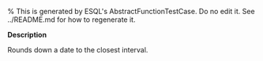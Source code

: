 % This is generated by ESQL's AbstractFunctionTestCase. Do no edit it. See ../README.md for how to regenerate it.

**Description**

Rounds down a date to the closest interval.

